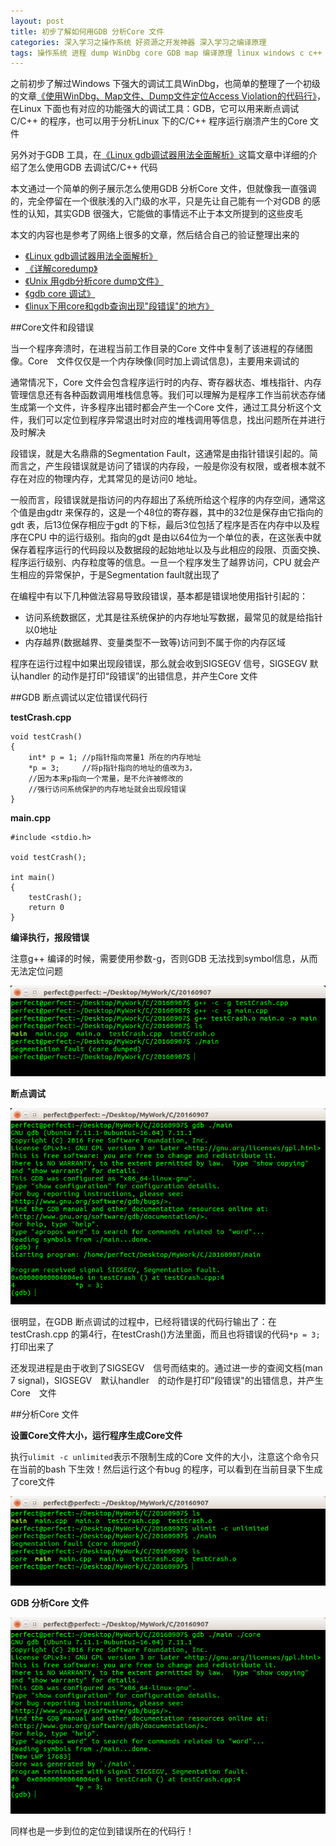 ```yaml
---
layout: post
title: 初步了解如何用GDB 分析Core 文件
categories: 深入学习之操作系统 好资源之开发神器 深入学习之编译原理
tags: 操作系统 进程 dump WinDbg core GDB map 编译原理 linux windows c c++ 非法地址 堆 栈 内存 SIGSEGV 段错误
---
```


之前初步了解过Windows 下强大的调试工具WinDbg，也简单的整理了一个初级的文章[《使用WinDbg、Map文件、Dump文件定位Access Violation的代码行》](http://www.xumenger.com/windbg-map-access-violation-20160715/)，在Linux 下面也有对应的功能强大的调试工具：GDB，它可以用来断点调试C/C++ 的程序，也可以用于分析Linux 下的C/C++ 程序运行崩溃产生的Core 文件

另外对于GDB 工具，在[《Linux gdb调试器用法全面解析》](http://blog.csdn.net/21cnbao/article/details/7385161)这篇文章中详细的介绍了怎么使用GDB 去调试C/C++ 代码

本文通过一个简单的例子展示怎么使用GDB 分析Core 文件，但就像我一直强调的，完全停留在一个很肤浅的入门级的水平，只是先让自己能有一个对GDB 的感性的认知，其实GDB 很强大，它能做的事情远不止于本文所提到的这些皮毛

本文的内容也是参考了网络上很多的文章，然后结合自己的验证整理出来的

* [《Linux gdb调试器用法全面解析》](http://blog.csdn.net/21cnbao/article/details/7385161)
* [《详解coredump》](http://blog.csdn.net/tenfyguo/article/details/8159176)
* [《Unix 用gdb分析core dump文件》](http://www.cnblogs.com/playerken/p/4157481.html)
* [《gdb core 调试》](http://blog.csdn.net/hanchaoman/article/details/5583457)
* [《linux下用core和gdb查询出现"段错误"的地方》](http://blog.chinaunix.net/uid-26833883-id-3193279.html)

##Core文件和段错误

当一个程序奔溃时，在进程当前工作目录的Core 文件中复制了该进程的存储图像。Core　文件仅仅是一个内存映像(同时加上调试信息)，主要用来调试的

通常情况下，Core 文件会包含程序运行时的内存、寄存器状态、堆栈指针、内存管理信息还有各种函数调用堆栈信息等。我们可以理解为是程序工作当前状态存储生成第一个文件，许多程序出错时都会产生一个Core 文件，通过工具分析这个文件，我们可以定位到程序异常退出时对应的堆栈调用等信息，找出问题所在并进行及时解决

段错误，就是大名鼎鼎的Segmentation Fault，这通常是由指针错误引起的。简而言之，产生段错误就是访问了错误的内存段，一般是你没有权限，或者根本就不存在对应的物理内存，尤其常见的是访问0 地址。

一般而言，段错误就是指访问的内存超出了系统所给这个程序的内存空间，通常这个值是由gdtr 来保存的，这是一个48位的寄存器，其中的32位是保存由它指向的gdt 表，后13位保存相应于gdt 的下标，最后3位包括了程序是否在内存中以及程序在CPU 中的运行级别。指向的gdt 是由以64位为一个单位的表，在这张表中就保存着程序运行的代码段以及数据段的起始地址以及与此相应的段限、页面交换、程序运行级别、内存粒度等的信息。一旦一个程序发生了越界访问，CPU 就会产生相应的异常保护，于是Segmentation fault就出现了

在编程中有以下几种做法容易导致段错误，基本都是错误地使用指针引起的：

* 访问系统数据区，尤其是往系统保护的内存地址写数据，最常见的就是给指针以0地址
* 内存越界(数据越界、变量类型不一致等)访问到不属于你的内存区域

程序在运行过程中如果出现段错误，那么就会收到SIGSEGV 信号，SIGSEGV 默认handler 的动作是打印“段错误”的出错信息，并产生Core 文件

##GDB 断点调试以定位错误代码行

**testCrash.cpp**

```
void testCrash()
{
    int* p = 1;	//p指针指向常量1 所在的内存地址
    *p = 3;     //将p指针指向的地址的值改为3，
    //因为本来p指向一个常量，是不允许被修改的
    //强行访问系统保护的内存地址就会出现段错误
}
```

**main.cpp**

```
#include <stdio.h>

void testCrash();

int main()
{
    testCrash();
    return 0
}
```

**编译执行，报段错误**

注意g++ 编译的时候，需要使用参数-g，否则GDB 无法找到symbol信息，从而无法定位问题

![image](../media/image/2016-09-08/01.png)

**断点调试**

![image](../media/image/2016-09-08/02.png)

很明显，在GDB 断点调试的过程中，已经将错误的代码行输出了：在testCrash.cpp 的第4行，在testCrash()方法里面，而且也将错误的代码`*p = 3;`打印出来了

还发现进程是由于收到了SIGSEGV　信号而结束的。通过进一步的查阅文档(man 7 signal)，SIGSEGV　默认handler　的动作是打印”段错误"的出错信息，并产生Core　文件

##分析Core 文件

**设置Core文件大小，运行程序生成Core文件**

执行`ulimit -c unlimited`表示不限制生成的Core 文件的大小，注意这个命令只在当前的bash 下生效！然后运行这个有bug 的程序，可以看到在当前目录下生成了core文件

![image](../media/image/2016-09-08/03.png)

**GDB 分析Core 文件**

![image](../media/image/2016-09-08/04.png)

同样也是一步到位的定位到错误所在的代码行！
